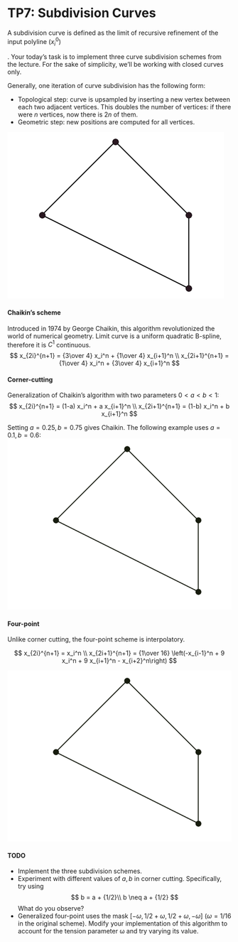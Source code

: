 # TP7: Subdivision Curves

A subdivision curve is defined as the limit of recursive refinement of the input polyline $(x_i^0)$

. Your today’s task is to implement three curve subdivision schemes from the lecture. For the sake of simplicity, we’ll be working with closed curves only.

Generally, one iteration of curve subdivision has the following form:

* Topological step: curve is upsampled by inserting a new vertex between each two adjacent vertices. This doubles the number of vertices: if there were $n$ vertices, now there is $2n$ of them.
* Geometric step: new positions are computed for all vertices.

![chaikin](./chaikin-animation.gif "chaikin")

#### Chaikin’s scheme

Introduced in 1974 by George Chaikin, this algorithm revolutionized the world of numerical geometry. Limit curve is a uniform quadratic B-spline, therefore it is $C^1$ continuous.
$$
x_{2i}^{n+1} = {3\over 4} x_i^n + {1\over 4} x_{i+1}^n \\
x_{2i+1}^{n+1} = {1\over 4} x_i^n + {3\over 4} x_{i+1}^n
$$

#### Corner-cutting

Generalization of Chaikin’s algorithm with two parameters $0<a<b<1$:
$$
x_{2i}^{n+1} = (1-a) x_i^n + a x_{i+1}^n \\
x_{2i+1}^{n+1} = (1-b) x_i^n + b x_{i+1}^n
$$

Setting $a=0.25,b=0.75$ gives Chaikin. The following example uses $a=0.1,b=0.6$:
![CC](./corner-cutting.gif "CC")

#### Four-point

Unlike corner cutting, the four-point scheme is interpolatory.

$$
x_{2i}^{n+1} =  x_i^n  \\
x_{2i+1}^{n+1} = {1\over 16} \left(-x_{i-1}^n + 9 x_i^n + 9 x_{i+1}^n - x_{i+2}^n\right)
$$

![p4](./four-point.gif "p4")


#### TODO

* Implement the three subdivision schemes.
* Experiment with different values of $a,b$ in corner cutting. Specifically, try using
$$
b = a + {1/2}\\ 
b \neq a + {1/2}
$$
What do you observe?
* Generalized four-point uses the mask $[−\omega,1/2+\omega,1/2+\omega,−\omega]$ ($\omega=1/16$ in the original scheme). Modify your implementation of this algorithm to account for the tension parameter ω and try varying its value.
